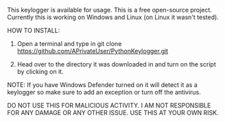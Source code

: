 This keylogger is available for usage. This is a free open-source project. Currently this is working on Windows and Linux (on Linux it wasn't tested).

HOW TO INSTALL:

1. Open a terminal and type in git clone https://github.com/APrivateUser/PythonKeylogger.git

2. Head over to the directory it was downloaded in and turn on the script by clicking on it. 

NOTE: If you have Windows Defender turned on it will detect it as a keylogger so make sure to add an exception or turn off the antivirus.

DO NOT USE THIS FOR MALICIOUS ACTIVITY. I AM NOT RESPONSIBLE FOR ANY DAMAGE OR ANY OTHER ISSUE. USE THIS AT YOUR OWN RISK.
